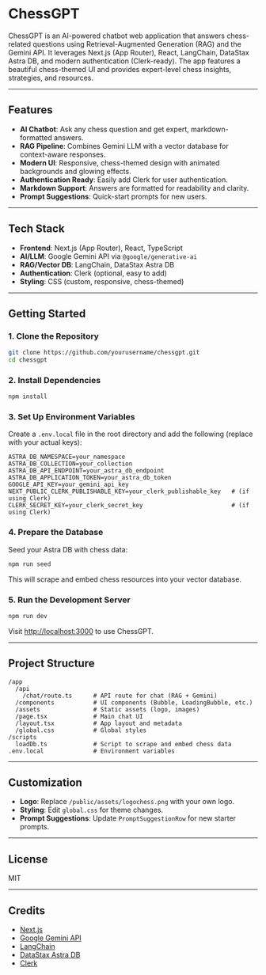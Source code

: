 # ChessGPT

ChessGPT is an AI-powered chatbot web application that answers chess-related questions using Retrieval-Augmented Generation (RAG) and the Gemini API. It leverages Next.js (App Router), React, LangChain, DataStax Astra DB, and modern authentication (Clerk-ready). The app features a beautiful chess-themed UI and provides expert-level chess insights, strategies, and resources.

---

## Features

- **AI Chatbot**: Ask any chess question and get expert, markdown-formatted answers.
- **RAG Pipeline**: Combines Gemini LLM with a vector database for context-aware responses.
- **Modern UI**: Responsive, chess-themed design with animated backgrounds and glowing effects.
- **Authentication Ready**: Easily add Clerk for user authentication.
- **Markdown Support**: Answers are formatted for readability and clarity.
- **Prompt Suggestions**: Quick-start prompts for new users.

---

## Tech Stack

- **Frontend**: Next.js (App Router), React, TypeScript
- **AI/LLM**: Google Gemini API via `@google/generative-ai`
- **RAG/Vector DB**: LangChain, DataStax Astra DB
- **Authentication**: Clerk (optional, easy to add)
- **Styling**: CSS (custom, responsive, chess-themed)

---

## Getting Started

### 1. Clone the Repository

```sh
git clone https://github.com/yourusername/chessgpt.git
cd chessgpt
```

### 2. Install Dependencies

```sh
npm install
```

### 3. Set Up Environment Variables

Create a `.env.local` file in the root directory and add the following (replace with your actual keys):

```
ASTRA_DB_NAMESPACE=your_namespace
ASTRA_DB_COLLECTION=your_collection
ASTRA_DB_API_ENDPOINT=your_astra_db_endpoint
ASTRA_DB_APPLICATION_TOKEN=your_astra_db_token
GOOGLE_API_KEY=your_gemini_api_key
NEXT_PUBLIC_CLERK_PUBLISHABLE_KEY=your_clerk_publishable_key   # (if using Clerk)
CLERK_SECRET_KEY=your_clerk_secret_key                         # (if using Clerk)
```

### 4. Prepare the Database

Seed your Astra DB with chess data:

```sh
npm run seed
```

This will scrape and embed chess resources into your vector database.

### 5. Run the Development Server

```sh
npm run dev
```

Visit [http://localhost:3000](http://localhost:3000) to use ChessGPT.

---

## Project Structure

```
/app
  /api
    /chat/route.ts      # API route for chat (RAG + Gemini)
  /components           # UI components (Bubble, LoadingBubble, etc.)
  /assets               # Static assets (logo, images)
  /page.tsx             # Main chat UI
  /layout.tsx           # App layout and metadata
  /global.css           # Global styles
/scripts
  loadDb.ts             # Script to scrape and embed chess data
.env.local              # Environment variables
```

---

## Customization

- **Logo**: Replace `/public/assets/logochess.png` with your own logo.
- **Styling**: Edit `global.css` for theme changes.
- **Prompt Suggestions**: Update `PromptSuggestionRow` for new starter prompts.

---

## License

MIT

---

## Credits

- [Next.js](https://nextjs.org/)
- [Google Gemini API](https://ai.google.dev/)
- [LangChain](https://js.langchain.com/)
- [DataStax Astra DB](https://www.datastax.com/products/datastax-astra-db)
- [Clerk](https://clerk.com/)
